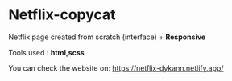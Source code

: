# Netflix-copycat

Netflix page created from scratch (interface) + <strong>Responsive</strong>

Tools used : <strong>html,scss</strong>

You can check the website on: https://netflix-dykann.netlify.app/
